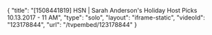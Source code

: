 {
    "title": "[1508441819] HSN | Sarah Anderson's Holiday Host Picks 10.13.2017 - 11 AM",
    "type": "solo",
    "layout": "iframe-static",
    "videoId": "123178844",
    "url": "\/tvpembed\/123178844"
}